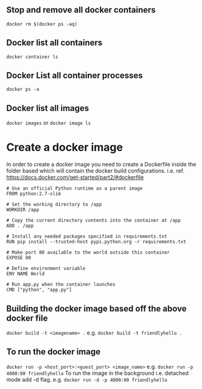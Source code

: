 ## Stop and remove all docker containers
` docker rm $(docker ps -aq) `

## Docker list all containers
`docker container ls`

## Docker List all container processes
`docker ps -a`

## Docker list all images
`docker images` or `docker image ls`

# Create a docker image
In order to create a docker image you need to create a Dockerfile inside the folder based which will contain the docker build configurations.
i.e.
ref. https://docs.docker.com/get-started/part2/#dockerfile
```
# Use an official Python runtime as a parent image
FROM python:2.7-slim

# Set the working directory to /app
WORKDIR /app

# Copy the current directory contents into the container at /app
ADD . /app

# Install any needed packages specified in requirements.txt
RUN pip install --trusted-host pypi.python.org -r requirements.txt

# Make port 80 available to the world outside this container
EXPOSE 80

# Define environment variable
ENV NAME World

# Run app.py when the container launches
CMD ["python", "app.py"]
```

## Building the docker image based off the above docker file
`docker build -t <imagename> .` e.g. `docker build -t friendlyhello .`

## To run the docker image
`docker run -p <host_port>:<guest_port> <image_name>` e.g. `docker run -p 4000:80 friendlyhello`
To run the image in the background i.e. detached mode add -d flag. e.g. `docker run -d -p 4000:80 friendlyhello`
